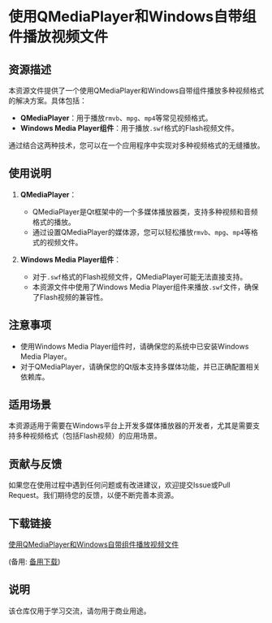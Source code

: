 # 使用QMediaPlayer和Windows自带组件播放视频文件

## 资源描述

本资源文件提供了一个使用QMediaPlayer和Windows自带组件播放多种视频格式的解决方案。具体包括：

- **QMediaPlayer**：用于播放`rmvb`、`mpg`、`mp4`等常见视频格式。
- **Windows Media Player组件**：用于播放`.swf`格式的Flash视频文件。

通过结合这两种技术，您可以在一个应用程序中实现对多种视频格式的无缝播放。

## 使用说明

1. **QMediaPlayer**：
   - QMediaPlayer是Qt框架中的一个多媒体播放器类，支持多种视频和音频格式的播放。
   - 通过设置QMediaPlayer的媒体源，您可以轻松播放`rmvb`、`mpg`、`mp4`等格式的视频文件。

2. **Windows Media Player组件**：
   - 对于`.swf`格式的Flash视频文件，QMediaPlayer可能无法直接支持。
   - 本资源文件中使用了Windows Media Player组件来播放`.swf`文件，确保了Flash视频的兼容性。

## 注意事项

- 使用Windows Media Player组件时，请确保您的系统中已安装Windows Media Player。
- 对于QMediaPlayer，请确保您的Qt版本支持多媒体功能，并已正确配置相关依赖库。

## 适用场景

本资源适用于需要在Windows平台上开发多媒体播放器的开发者，尤其是需要支持多种视频格式（包括Flash视频）的应用场景。

## 贡献与反馈

如果您在使用过程中遇到任何问题或有改进建议，欢迎提交Issue或Pull Request。我们期待您的反馈，以便不断完善本资源。

## 下载链接
[使用QMediaPlayer和Windows自带组件播放视频文件](https://pan.quark.cn/s/e31c69aae7f1) 

(备用: [备用下载](https://pan.baidu.com/s/1fieIb8wzZFJNH50H2ggQ6g?pwd=1234))

## 说明

该仓库仅用于学习交流，请勿用于商业用途。
